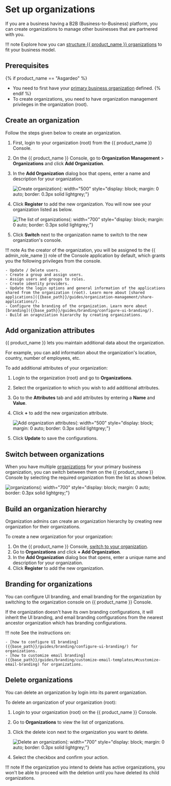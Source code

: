 # Set up organizations

If you are a business having a B2B (Business-to-Business) platform, you can create organizations to manage other businesses that are partnered with you.

!!! note
    Explore how you can [structure {{ product_name }} organizations]({{base_path}}/guides/organization-management/) to fit your business model.

## Prerequisites

{% if product_name == "Asgardeo" %}
- You need to first have your [primary business organization]({{base_path}}/guides/{{root_org_description_path}}/manage-root-organizations/) defined.
{% endif %}
- To create organizations, you need to have organization management privileges in the organization (root).

## Create an organization

Follow the steps given below to create an organization.

1. First, login to your organization (root) from the {{ product_name }} Console.
2. On the {{ product_name }} Console, go to **Organization Management** > **Organizations** and click **Add Organization**.
3. In the **Add Organization** dialog box that opens, enter a name and description for your organization.

    ![Create organization]({{base_path}}/assets/img/guides/organization/manage-organizations/add-organization.png){: width="500" style="display: block; margin: 0 auto; border: 0.3px solid lightgrey;"}

4. Click **Register** to add the new organization. You will now see your organization listed as below.

    ![The list of organizations]({{base_path}}/assets/img/guides/organization/manage-organizations/organization-list.png){: width="700" style="display: block; margin: 0 auto; border: 0.3px solid lightgrey;"}

5. Click **Switch** next to the organization name to switch to the new organization's console.

!!! note
    As the creator of the organization, you will be assigned to the {{ admin_role_name }} role of the Console application by default, which grants you the following privileges from the console.

    - Update / Delete users.
    - Create a group and assign users.
    - Assign users and groups to roles.
    - Create identity providers.
    - Update the login options and general information of the applications shared from the organization (root). Learn more about [shared applications]({{base_path}}/guides/organization-management/share-applications/).
    - Configure the branding of the organization. Learn more about [branding]({{base_path}}/guides/branding/configure-ui-branding/).
    - Build an oragnziation hierarchy by creating organizations.

## Add organization attributes

{{ product_name }} lets you maintain additional data about the organization.

For example, you can add information about the organization's location, country, number of employees, etc.

To add additional attributes of your organization:

1. Login to the organization (root) and go to **Organizations**.
2. Select the organization to which you wish to add additional attributes.
3. Go to the **Attributes** tab and add attributes by entering a **Name** and **Value**.
4. Click **+** to add the new organization attribute.

    ![Add organization attributes]({{base_path}}/assets/img/guides/organization/manage-organizations/add-organization-attributes.png){: width="500" style="display: block; margin: 0 auto; border: 0.3px solid lightgrey;"}

5. Click **Update** to save the configurations.

## Switch between organizations

When you have multiple [organizations]({{base_path}}/guides/organization-management/manage-organizations/) for your primary business organization, you can switch between them on the {{ product_name }} Console by selecting the required organization from the list as shown below.

![organizations]({{base_path}}/assets/img/guides/organization/manage-organizations/organizations.png){: width="700" style="display: block; margin: 0 auto; border: 0.3px solid lightgrey;"}

## Build an organization hierarchy

Organization admins can create an organization hierarchy by creating new organization for their organizations.

To create a new organization for your organization:

1. On the {{ product_name }} Console, [switch to your organization](#switch-between-organizations).
2. Go to **Organizations** and click **+ Add Organization**.
3. In the **Add Organization** dialog box that opens, enter a unique name and description for your organization.
4. Click **Register** to add the new organization.

## Branding for organizations

You can configure UI branding, and email branding for the organization by switching to the organization console on {{ product_name }} Console.

If the organization doesn't have its own branding configurations, it will inherit the UI branding, and email branding configurations from the nearest ancestor organization which has branding configurations.

!!! note
    See the instructions on:

    - [how to configure UI branding]({{base_path}}/guides/branding/configure-ui-branding/) for organizations.
    - [how to customize email branding]({{base_path}}/guides/branding/customize-email-templates/#customize-email-branding) for organizations.

## Delete organizations

You can delete an organization by login into its parent organization.

To delete an organization of your organization (root):

1. Login to your organization (root) on the {{ product_name }} Console.
2. Go to **Organizations** to view the list of organizations.
3. Click the delete icon next to the organization you want to delete.

    ![Delete an organization]({{base_path}}/assets/img/guides/organization/manage-organizations/delete-organization.png){: width="700" style="display: block; margin: 0 auto; border: 0.3px solid lightgrey;"}

4. Select the checkbox and confirm your action.

!!! note
    If the organization you intend to delete has active organizations, you won't be able to proceed with the deletion until you have deleted its child organizations.
